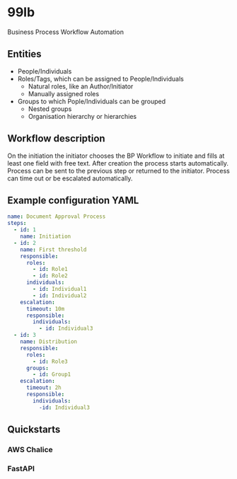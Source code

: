 # 99lb
Business Process Workflow Automation

## Entities
* People/Individuals
* Roles/Tags, which can be assigned to People/Individuals
  * Natural roles, like an Author/Initiator 
  * Manually assigned roles
* Groups to which Pople/Individuals can be grouped
  * Nested groups
  * Organisation hierarchy or hierarchies

## Workflow description
On the initiation the initiator chooses the BP Workflow to initiate and fills at least one field with free text.
After creation the process starts automatically.
Process can be sent to the previous step or returned to the initiator.
Process can time out or be escalated automatically.

## Example configuration YAML
```yaml
name: Document Approval Process
steps:
  - id: 1
    name: Initiation
  - id: 2
    name: First threshold
    responsible:
      roles: 
        - id: Role1
        - id: Role2
      individuals:
        - id: Individual1
        - id: Individual2
    escalation:
      timeout: 10m
      responsible:
        individuals:
          - id: Individual3
  - id: 3
    name: Distribution
    responsible:
      roles: 
        - id: Role3
      groups:
        - id: Group1
    escalation:
      timeout: 2h
      responsible:
        individuals:
          -id: Individual3
```

## Quickstarts

### AWS Chalice

### FastAPI